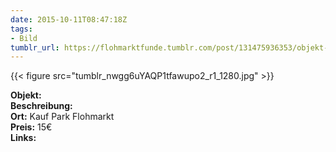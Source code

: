 ```yaml
---
date: 2015-10-11T08:47:18Z
tags:
- Bild
tumblr_url: https://flohmarktfunde.tumblr.com/post/131475936353/objekt-lorem-ipsum-beschreibung-lorem-ipsum-ort
---
```

 {{< figure src="tumblr_nwgg6uYAQP1tfawupo2_r1_1280.jpg" >}}  

**Objekt:**   
**Beschreibung:**   
**Ort:** Kauf Park Flohmarkt  
**Preis:** 15€  
**Links:** 
